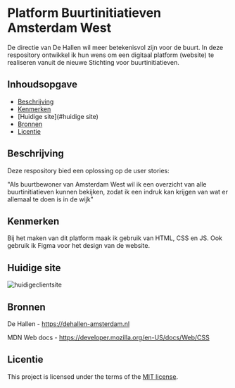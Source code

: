 # Platform Buurtinitiatieven Amsterdam West
De directie van De Hallen wil meer betekenisvol zijn voor de buurt. In deze respository ontwikkel ik hun wens om een digitaal platform (website) te realiseren vanuit de nieuwe Stichting voor buurtinitiatieven.


## Inhoudsopgave

  * [Beschrijving](#beschrijving)
  * [Kenmerken](#kenmerken)
  * [Huidige site](#huidige site)
  * [Bronnen](#bronnen)
  * [Licentie](#licentie)


## Beschrijving
Deze respository bied een oplossing op de user stories:

"Als buurtbewoner van Amsterdam West wil ik een overzicht van alle buurtinitiatieven kunnen bekijken, zodat ik een indruk kan krijgen van wat er allemaal te doen is in de wijk" 

## Kenmerken

Bij het maken van dit platform maak ik gebruik van HTML, CSS en JS. Ook gebruik ik Figma voor het design van de website.

## Huidige site

![huidigeclientsite](https://github.com/latoyaln/the-client-website/assets/76912011/ac675a72-579c-4962-9a34-487e576b4fe7)

## Bronnen

De Hallen - https://dehallen-amsterdam.nl

MDN Web docs - https://developer.mozilla.org/en-US/docs/Web/CSS



## Licentie

This project is licensed under the terms of the [MIT license](./LICENSE).

